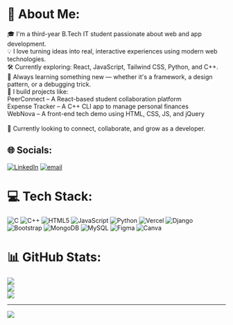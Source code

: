 # 💫 About Me:
🎓 I'm a third-year B.Tech IT student passionate about web and app development.  <br>💡 I love turning ideas into real, interactive experiences using modern web technologies.  <br>🛠️ Currently exploring: React, JavaScript, Tailwind CSS, Python, and C++.  <br>🌱 Always learning something new — whether it's a framework, a design pattern, or a debugging trick.  <br>🚀 I build projects like:<br>PeerConnect – A React-based student collaboration platform  <br>Expense Tracker – A C++ CLI app to manage personal finances  <br>WebNova – A front-end tech demo using HTML, CSS, JS, and jQuery  <br><br>📌 Currently looking to connect, collaborate, and grow as a developer.


## 🌐 Socials:
[![LinkedIn](https://img.shields.io/badge/LinkedIn-%230077B5.svg?logo=linkedin&logoColor=white)](www.linkedin.com/in/tanveer-singh-dhanjal-07677b371) [![email](https://img.shields.io/badge/Email-D14836?logo=gmail&logoColor=white)](mailto:tanveerdhanjal7@gmail.com) 

# 💻 Tech Stack:
![C](https://img.shields.io/badge/c-%2300599C.svg?style=for-the-badge&logo=c&logoColor=white) ![C++](https://img.shields.io/badge/c++-%2300599C.svg?style=for-the-badge&logo=c%2B%2B&logoColor=white) ![HTML5](https://img.shields.io/badge/html5-%23E34F26.svg?style=for-the-badge&logo=html5&logoColor=white) ![JavaScript](https://img.shields.io/badge/javascript-%23323330.svg?style=for-the-badge&logo=javascript&logoColor=%23F7DF1E) ![Python](https://img.shields.io/badge/python-3670A0?style=for-the-badge&logo=python&logoColor=ffdd54) ![Vercel](https://img.shields.io/badge/vercel-%23000000.svg?style=for-the-badge&logo=vercel&logoColor=white) ![Django](https://img.shields.io/badge/django-%23092E20.svg?style=for-the-badge&logo=django&logoColor=white) ![Bootstrap](https://img.shields.io/badge/bootstrap-%238511FA.svg?style=for-the-badge&logo=bootstrap&logoColor=white) ![MongoDB](https://img.shields.io/badge/MongoDB-%234ea94b.svg?style=for-the-badge&logo=mongodb&logoColor=white) ![MySQL](https://img.shields.io/badge/mysql-4479A1.svg?style=for-the-badge&logo=mysql&logoColor=white) ![Figma](https://img.shields.io/badge/figma-%23F24E1E.svg?style=for-the-badge&logo=figma&logoColor=white) ![Canva](https://img.shields.io/badge/Canva-%2300C4CC.svg?style=for-the-badge&logo=Canva&logoColor=white)
# 📊 GitHub Stats:
![](https://github-readme-stats.vercel.app/api?username=TanveerSingh07&theme=dark&hide_border=false&include_all_commits=false&count_private=false)<br/>
![](https://nirzak-streak-stats.vercel.app/?user=TanveerSingh07&theme=dark&hide_border=false)<br/>
![](https://github-readme-stats.vercel.app/api/top-langs/?username=TanveerSingh07&theme=dark&hide_border=false&include_all_commits=false&count_private=false&layout=compact)

---
[![](https://visitcount.itsvg.in/api?id=TanveerSingh07&icon=0&color=0)](https://visitcount.itsvg.in)

<!-- Proudly created with GPRM ( https://gprm.itsvg.in ) -->
